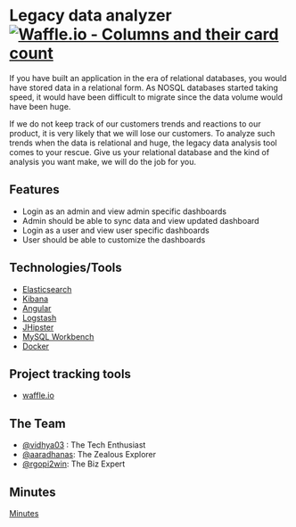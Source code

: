 # Legacy data analyzer [![Waffle.io - Columns and their card count](https://badge.waffle.io/aaradhanas/legacy-data-analyzer.svg?columns=all)](https://waffle.io/aaradhanas/legacy-data-analyzer)

If you have built an application in the era of relational databases, you would have stored data in a relational form. As NOSQL databases started taking speed, it would have been difficult to migrate since the data volume would have been huge.

If we do not keep track of our customers trends and reactions to our product, it is very likely that we will lose our customers. To analyze such trends when the data is relational and huge, the legacy data analysis tool comes to your rescue. Give us your relational database and the kind of analysis you want make, we will do the job for you.

## Features

- Login as an admin and view admin specific dashboards
- Admin should be able to sync data and view updated dashboard
- Login as a user and view user specific dashboards
- User should be able to customize the dashboards

## Technologies/Tools

- [Elasticsearch](https://www.elastic.co/)
- [Kibana](https://www.elastic.co/products/kibana)
- [Angular](https://angular.io/)
- [Logstash](https://www.elastic.co/products/logstash)
- [JHipster](http://www.jhipster.tech/)
- [MySQL Workbench](https://www.mysql.com/products/workbench/)
- [Docker](https://www.docker.com/)

## Project tracking tools

- [waffle.io](https://waffle.io/)

## The Team

- [@vidhya03](https://github.com/vidhya03) : The Tech Enthusiast
- [@aaradhanas](https://github.com/aaradhanas): The Zealous Explorer
- [@rgopi2win](https://github.com/rgopi2win): The Biz Expert


## Minutes
  [Minutes](https://github.com/aaradhanas/legacy-data-analyzer/blob/master/Minutes.md)